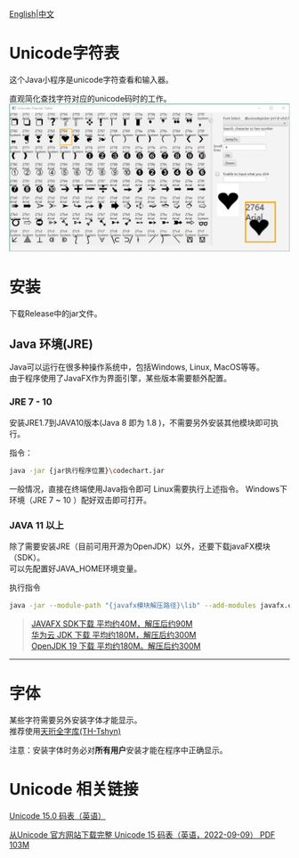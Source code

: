 [English](readme.md)|[中文](readme_zh.md)
# Unicode字符表
这个Java小程序是unicode字符查看和输入器。

直观简化查找字符对应的unicode码时的工作。
![sample1](/screenshot/sampleform1.png)
# 安装

下载Release中的jar文件。

## Java 环境(JRE)
Java可以运行在很多种操作系统中，包括Windows, Linux, MacOS等等。<br/>
由于程序使用了JavaFX作为界面引擎，某些版本需要额外配置。

### JRE 7 - 10
安装JRE1.7到JAVA10版本(Java 8 即为 1.8 )，不需要另外安装其他模块即可执行。<br/>

指令：
```bash
java -jar {jar执行程序位置}\codechart.jar 
```

一般情况，直接在终端使用Java指令即可
Linux需要执行上述指令。
Windows下环境（JRE 7 ~ 10 ）配好双击即可打开。

### JAVA 11 以上

除了需要安装JRE（目前可用开源为OpenJDK）以外，还要下载javaFX模块（SDK）。<br/>
可以先配置好JAVA_HOME环境变量。<br/>

执行指令
```bash
java -jar --module-path "{javafx模块解压路径}\lib" --add-modules javafx.controls,javafx.fxml {jar执行程序位置}\codechart.jar 
```

>[JAVAFX SDK下载 平均约40M，解压后约90M](https://gluonhq.com/products/javafx/)<br/>
>[华为云 JDK 下载 平均约180M，解压后约300M](https://mirrors.huaweicloud.com/java/jdk/)<br/>
>[OpenJDK 19 下载 平均约180M。解压后约300M](https://jdk.java.net/19/)

***


# 字体

某些字符需要另外安装字体才能显示。<br/>
推荐使用[天珩全字库(TH-Tshyn)](http://cheonhyeong.com/Simplified/download.html)

注意：安装字体时务必对**所有用户**安装才能在程序中正确显示。

# Unicode 相关链接

[Unicode 15.0 码表（英语）](https://www.unicode.org/charts/)<br/>

[从Unicode 官方网站下载完整 Unicode 15 码表（英语，2022-09-09） PDF 103M](https://www.unicode.org/Public/15.0.0/charts/CodeCharts.pdf)